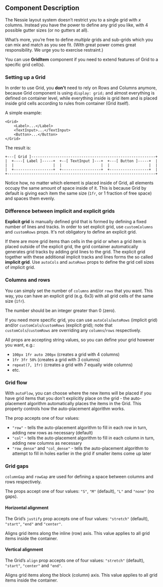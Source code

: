 ## Component Description

The Nessie layout system doesn’t restrict you to a single grid with _x_ columns.
Instead you have the power to define any grid you like, with 4 possible gutter
sizes (or no gutters at all).

What’s more, you’re free to define _multiple_ grids and sub-grids which you can
mix and match as you see fit. (With great power comes great responsibility.
We urge you to exercise restraint.)

You can use **GridItem** component if you need to extend features of Grid to a
specific grid cell(s).

### Setting up a Grid

In order to use Grid, you **don't** need to rely on Rows and Columns anymore,
because Grid component is using `display: grid;` and almost everything is
defined on container level, while everything inside is grid item and is placed
inside grid cells according to rules from container (Grid itself).

A simple example:

```
<Grid>
    <Label>...</Label>
    <TextInput>...</TextInput>
    <Button>...</Button>
</Grid>
```

The result is:

```
+---[ Grid ]---------------------------------------------------------+
|  +----[ Label ]-----+  +--[ TextInput ]---+  +---[ Button ]-----+  |
|  |                  |  |                  |  |                  |  |
|  +------------------+  +------------------+  +------------------+  |
+--------------------------------------------------------------------+
```

Notice how, no matter which element is placed inside of Grid, all elements
occupy the same amount of space inside of it. This is because Grid by default
is giving each item the same size (`1fr`, or 1 fraction of free space) and
spaces them evenly.

### Difference between implicit and explicit grids

**Explicit grid** is manually defined grid that is formed by defining a fixed
number of lines and tracks. In order to set explicit grid, use
`customColumns` and `customRows` props. It's not obligatory to define an
explicit grid.

If there are more grid items than cells in the grid or when a grid item is
placed outside of the explicit grid, the grid container automatically generates
grid tracks by adding grid lines to the grid. The explicit grid together with
these additional implicit tracks and lines forms the so called
**implicit grid**. Use `autoCols` and `autoRows` props to define the grid cell
sizes of implicit grid.

### Columns and rows

You can simply set the number of `columns` and/or `rows` that you want. This
way, you can have an explicit grid (e.g. 6x3) with all grid cells of the same
size (`1fr`).

The number should be an integer greater than 0 (zero).

If you need more specific grid, you can use `autoCols`/`autoRows` (implicit
grid) and/or `customCols`/`customRows` (explicit grid); note that
`customCols`/`customRows` are overriding any `columns`/`rows` respectively.

All props are accepting string values, so you can define your grid however you
want, e.g.:

- `100px 1fr auto 200px` (creates a grid with 4 columns)
- `1fr 3fr 50%` (creates a grid with 3 columns)
- `repeat(7, 1fr)` (creates a grid with 7 equally wide columns)
- etc.

### Grid flow

With `autoFlow`, you can choose where the new items will be placed if you have
grid items that you don't explicitly place on the grid - the auto-placement
algorithm automatically places the items in the Grid. This property controls how
the auto-placement algorithm works.

The prop accepts one of four values:

- `"row"` - tells the auto-placement algorithm to fill in each row in turn,
  adding new rows as necessary (default)
- `"col"` - tells the auto-placement algorithm to fill in each column in turn,
  adding new columns as necessary
- `"row_dense"` and `"col_dense"` - tells the auto-placement algorithm to
  attempt to fill in holes earlier in the grid if smaller items come up later

### Grid gaps

`columnGap` and `rowGap` are used for defining a space between columns and rows
respectively.

The props accept one of four values: `"S"`, `"M"` (default), `"L"` and `"none"`
(no gaps).

#### Horizontal alignment

The Grid’s `justify` prop accepts one of four values: `"stretch"` (default),
`"start"`, `"end"` and `"center"`.

Aligns grid items along the inline (row) axis. This value applies to all grid
items inside the container.

#### Vertical alignment

The Grid’s `align` prop accepts one of four values: `"stretch"` (default),
`"start"`, `"center"` and `"end"`.

Aligns grid items along the block (column) axis. This value applies to all grid
items inside the container.
